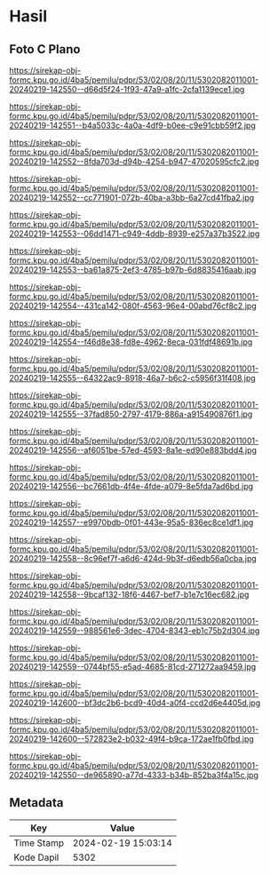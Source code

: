 # Hasil

## Foto C Plano

https://sirekap-obj-formc.kpu.go.id/4ba5/pemilu/pdpr/53/02/08/20/11/5302082011001-20240219-142550--d66d5f24-1f93-47a9-a1fc-2cfa1139ece1.jpg

https://sirekap-obj-formc.kpu.go.id/4ba5/pemilu/pdpr/53/02/08/20/11/5302082011001-20240219-142551--b4a5033c-4a0a-4df9-b0ee-c9e91cbb59f2.jpg

https://sirekap-obj-formc.kpu.go.id/4ba5/pemilu/pdpr/53/02/08/20/11/5302082011001-20240219-142552--8fda703d-d94b-4254-b947-47020595cfc2.jpg

https://sirekap-obj-formc.kpu.go.id/4ba5/pemilu/pdpr/53/02/08/20/11/5302082011001-20240219-142552--cc771901-072b-40ba-a3bb-6a27cd41fba2.jpg

https://sirekap-obj-formc.kpu.go.id/4ba5/pemilu/pdpr/53/02/08/20/11/5302082011001-20240219-142553--06dd1471-c949-4ddb-8939-e257a37b3522.jpg

https://sirekap-obj-formc.kpu.go.id/4ba5/pemilu/pdpr/53/02/08/20/11/5302082011001-20240219-142553--ba61a875-2ef3-4785-b97b-6d8835416aab.jpg

https://sirekap-obj-formc.kpu.go.id/4ba5/pemilu/pdpr/53/02/08/20/11/5302082011001-20240219-142554--431ca142-080f-4563-96e4-00abd76cf8c2.jpg

https://sirekap-obj-formc.kpu.go.id/4ba5/pemilu/pdpr/53/02/08/20/11/5302082011001-20240219-142554--f46d8e38-fd8e-4962-8eca-031fdf48691b.jpg

https://sirekap-obj-formc.kpu.go.id/4ba5/pemilu/pdpr/53/02/08/20/11/5302082011001-20240219-142555--64322ac9-8918-46a7-b6c2-c5956f31f408.jpg

https://sirekap-obj-formc.kpu.go.id/4ba5/pemilu/pdpr/53/02/08/20/11/5302082011001-20240219-142555--37fad850-2797-4179-886a-a915490876f1.jpg

https://sirekap-obj-formc.kpu.go.id/4ba5/pemilu/pdpr/53/02/08/20/11/5302082011001-20240219-142556--af6051be-57ed-4593-8a1e-ed90e883bdd4.jpg

https://sirekap-obj-formc.kpu.go.id/4ba5/pemilu/pdpr/53/02/08/20/11/5302082011001-20240219-142556--bc7661db-4f4e-4fde-a079-8e5fda7ad6bd.jpg

https://sirekap-obj-formc.kpu.go.id/4ba5/pemilu/pdpr/53/02/08/20/11/5302082011001-20240219-142557--e9970bdb-0f01-443e-95a5-836ec8ce1df1.jpg

https://sirekap-obj-formc.kpu.go.id/4ba5/pemilu/pdpr/53/02/08/20/11/5302082011001-20240219-142558--8c96ef7f-a6d6-424d-9b3f-d6edb56a0cba.jpg

https://sirekap-obj-formc.kpu.go.id/4ba5/pemilu/pdpr/53/02/08/20/11/5302082011001-20240219-142558--9bcaf132-18f6-4467-bef7-b1e7c16ec682.jpg

https://sirekap-obj-formc.kpu.go.id/4ba5/pemilu/pdpr/53/02/08/20/11/5302082011001-20240219-142559--988561e6-3dec-4704-8343-eb1c75b2d304.jpg

https://sirekap-obj-formc.kpu.go.id/4ba5/pemilu/pdpr/53/02/08/20/11/5302082011001-20240219-142559--0744bf55-e5ad-4685-81cd-271272aa9459.jpg

https://sirekap-obj-formc.kpu.go.id/4ba5/pemilu/pdpr/53/02/08/20/11/5302082011001-20240219-142600--bf3dc2b6-bcd9-40d4-a0f4-ccd2d6e4405d.jpg

https://sirekap-obj-formc.kpu.go.id/4ba5/pemilu/pdpr/53/02/08/20/11/5302082011001-20240219-142600--572823e2-b032-49f4-b9ca-172ae1fb0fbd.jpg

https://sirekap-obj-formc.kpu.go.id/4ba5/pemilu/pdpr/53/02/08/20/11/5302082011001-20240219-142550--de965890-a77d-4333-b34b-852ba3f4a15c.jpg


## Metadata

| Key        | Value               |
| ---------- | ------------------- |
| Time Stamp | 2024-02-19 15:03:14 |
| Kode Dapil | 5302                |



